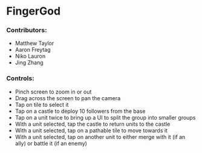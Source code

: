 # FingerGod

### Contributors:
- Matthew Taylor
- Aaron Freytag
- Niko Lauron
- Jing Zhang

### Controls:
- Pinch screen to zoom in or out
- Drag across the screen to pan the camera
- Tap on tile to select it
- Tap on a castle to deploy 10 followers from the base
- Tap on a unit twice to bring up a UI to split the group into smaller groups
- With a unit selected, tap the castle to return units to the castle
- With a unit selected, tap on a pathable tile to move towards it
- With a unit selected, tap on another unit to either merge with it (if an ally) or battle it (if an enemy)
